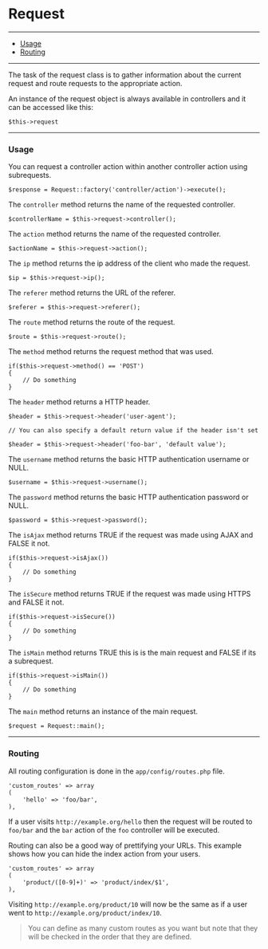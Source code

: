 # Request

--------------------------------------------------------

* [Usage](#usage)
* [Routing](#routing)

--------------------------------------------------------

The task of the request class is to gather information about the current request and route requests to the appropriate action.

An instance of the request object is always available in controllers and it can be accessed like this:

	$this->request

--------------------------------------------------------

<a id="usage"></a>

### Usage

You can request a controller action within another controller action using subrequests.

	$response = Request::factory('controller/action')->execute();

The ```controller``` method returns the name of the requested controller.

	$controllerName = $this->request->controller();

The ```action``` method returns the name of the requested controller.

	$actionName = $this->request->action();

The ```ip``` method returns the ip address of the client who made the request.

	$ip = $this->request->ip();

The ```referer``` method returns the URL of the referer.

	$referer = $this->request->referer();

The ```route``` method returns the route of the request.

	$route = $this->request->route();

The ```method``` method returns the request method that was used.

	if($this->request->method() == 'POST')
	{
		// Do something
	}

The ```header``` method returns a HTTP header.

	$header = $this->request->header('user-agent');

	// You can also specify a default return value if the header isn't set

	$header = $this->request->header('foo-bar', 'default value');

The ```username``` method returns the basic HTTP authentication username or NULL.

	$username = $this->request->username();

The ```password``` method returns the basic HTTP authentication password or NULL.

	$password = $this->request->password();

The ```isAjax``` method returns TRUE if the request was made using AJAX and FALSE it not.

	if($this->request->isAjax())
	{
		// Do something
	}

The ```isSecure``` method returns TRUE if the request was made using HTTPS and FALSE it not.

	if($this->request->isSecure())
	{
		// Do something
	}

The ```isMain``` method returns TRUE this is is the main request and FALSE if its a subrequest.

	if($this->request->isMain())
	{
		// Do something
	}

The ```main``` method returns an instance of the main request.

	$request = Request::main();

--------------------------------------------------------

<a id="routing"></a>

### Routing

All routing configuration is done in the ```app/config/routes.php``` file.

	'custom_routes' => array
	(
		'hello' => 'foo/bar',
	),

If a user visits ```http://example.org/hello``` then the request will be routed to ```foo/bar``` and the ```bar``` action of the ```foo``` controller will be executed.

Routing can also be a good way of prettifying your URLs. This example shows how you can hide the index action from your users.

	'custom_routes' => array
	(
		'product/([0-9]+)' => 'product/index/$1',
	),

Visiting ```http://example.org/product/10``` will now be the same as if a user went to ```http://example.org/product/index/10```.

> You can define as many custom routes as you want but note that they will be checked in the order that they are defined.